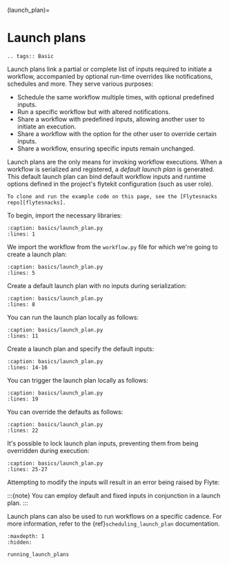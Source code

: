 (launch_plan)=

# Launch plans

```{eval-rst}
.. tags:: Basic
```

Launch plans link a partial or complete list of inputs required to initiate a workflow,
accompanied by optional run-time overrides like notifications, schedules and more.
They serve various purposes:

- Schedule the same workflow multiple times, with optional predefined inputs.
- Run a specific workflow but with altered notifications.
- Share a workflow with predefined inputs, allowing another user to initiate an execution.
- Share a workflow with the option for the other user to override certain inputs.
- Share a workflow, ensuring specific inputs remain unchanged.

Launch plans are the only means for invoking workflow executions.
When a workflow is serialized and registered, a _default launch plan_ is generated.
This default launch plan can bind default workflow inputs and runtime options defined
in the project's flytekit configuration (such as user role).

```{note}
To clone and run the example code on this page, see the [Flytesnacks repo][flytesnacks].
```

To begin, import the necessary libraries:

```{rli} https://raw.githubusercontent.com/flyteorg/flytesnacks/master/examples/basics/basics/launch_plan.py
:caption: basics/launch_plan.py
:lines: 1
```

We import the workflow from the `workflow.py` file for which we're going to create a launch plan:

```{rli} https://raw.githubusercontent.com/flyteorg/flytesnacks/master/examples/basics/basics/launch_plan.py
:caption: basics/launch_plan.py
:lines: 5
```

Create a default launch plan with no inputs during serialization:

```{rli} https://raw.githubusercontent.com/flyteorg/flytesnacks/master/examples/basics/basics/launch_plan.py
:caption: basics/launch_plan.py
:lines: 8
```

You can run the launch plan locally as follows:

```{rli} https://raw.githubusercontent.com/flyteorg/flytesnacks/master/examples/basics/basics/launch_plan.py
:caption: basics/launch_plan.py
:lines: 11
```

Create a launch plan and specify the default inputs:

```{rli} https://raw.githubusercontent.com/flyteorg/flytesnacks/master/examples/basics/basics/launch_plan.py
:caption: basics/launch_plan.py
:lines: 14-16
```

You can trigger the launch plan locally as follows:

```{rli} https://raw.githubusercontent.com/flyteorg/flytesnacks/master/examples/basics/basics/launch_plan.py
:caption: basics/launch_plan.py
:lines: 19
```

You can override the defaults as follows:

```{rli} https://raw.githubusercontent.com/flyteorg/flytesnacks/master/examples/basics/basics/launch_plan.py
:caption: basics/launch_plan.py
:lines: 22
```

It's possible to lock launch plan inputs, preventing them from being overridden during execution:

```{rli} https://raw.githubusercontent.com/flyteorg/flytesnacks/master/examples/basics/basics/launch_plan.py
:caption: basics/launch_plan.py
:lines: 25-27
```

Attempting to modify the inputs will result in an error being raised by Flyte:

:::{note}
You can employ default and fixed inputs in conjunction in a launch plan.
:::

Launch plans can also be used to run workflows on a specific cadence.
For more information, refer to the {ref}`scheduling_launch_plan` documentation.

```{toctree}
:maxdepth: 1
:hidden:

running_launch_plans
```

[flytesnacks]: https://github.com/flyteorg/flytesnacks/tree/master/examples/basics/
